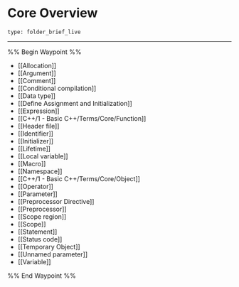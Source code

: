 # Core Overview
 
```ccard
type: folder_brief_live
```
 
---

%% Begin Waypoint %%
- [[Allocation]]
- [[Argument]]
- [[Comment]]
- [[Conditional compilation]]
- [[Data type]]
- [[Define Assignment and Initialization]]
- [[Expression]]
- [[C++/1 - Basic C++/Terms/Core/Function]]
- [[Header file]]
- [[Identifier]]
- [[Initializer]]
- [[Lifetime]]
- [[Local variable]]
- [[Macro]]
- [[Namespace]]
- [[C++/1 - Basic C++/Terms/Core/Object]]
- [[Operator]]
- [[Parameter]]
- [[Preprocessor Directive]]
- [[Preprocessor]]
- [[Scope region]]
- [[Scope]]
- [[Statement]]
- [[Status code]]
- [[Temporary Object]]
- [[Unnamed parameter]]
- [[Variable]]

%% End Waypoint %%